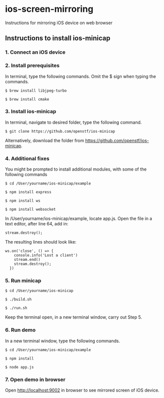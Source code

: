 # ios-screen-mirroring
Instructions for mirroring iOS device on web browser

## Instructions to install ios-minicap

### 1. Connect an iOS device

### 2. Install prerequisites

In terminal, type the following commands. Omit the $ sign when typing the commands. 

```
$ brew install libjpeg-turbo

$ brew install cmake
```

### 3. Install ios-minicap

In terminal, navigate to desired folder, type the following command.

```
$ git clone https://github.com/openstf/ios-minicap
```

Alternatively, download the folder from <https://github.com/openstf/ios-minicap>.

### 4. Additional fixes

You might be prompted to install additional modules, with some of the following commands

```
$ cd /User/yourname/ios-minicap/example

$ npm install express

$ npm install ws

$ npm install websocket
```

In /User/yourname/ios-minicap/example, locate app.js. Open the file in a text editor, after line 64, add in:

```
stream.destroy();
```

The resulting lines should look like:

```
ws.on('close', () => {
    console.info('Lost a client')
    stream.end()
    stream.destroy();
  })
```

### 5. Run minicap

```
$ cd /User/yourname/ios-minicap

$ ./build.sh

$ ./run.sh
```

Keep the terminal open, in a new terminal window, carry out Step 5. 

### 6. Run demo

In a new terminal window, type the following commands. 

```
$ cd /User/yourname/ios-minicap/example

$ npm install

$ node app.js
```

### 7. Open demo in browser

Open <http://localhost:9002> in browser to see mirrored screen of iOS device. 
